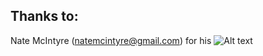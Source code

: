 

## Thanks to:    
Nate McIntyre (natemcintyre@gmail.com) for his ![Alt text](https://github.com/natemcintyre/Chrome-Extension-Template "Chrome Extension Template")
    
